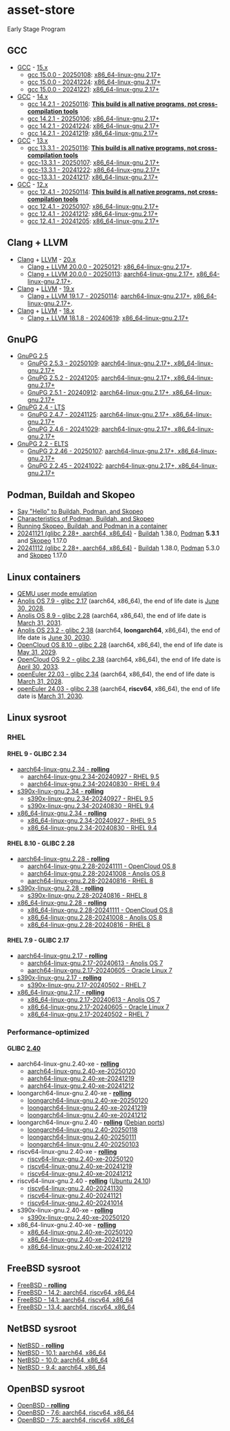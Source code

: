 # asset-store
Early Stage Program

## GCC
- [GCC](https://gcc.gnu.org/gcc-15/changes.html) - [15.x](https://github.com/gcc-mirror/gcc/commits/master)
    - [gcc 15.0.0 - 20250108](): [x86_64-linux-gnu.2.17+](https://github.com/songdongsheng/asset-store/releases/tag/gcc-15.0.0-20250108)
    - [gcc 15.0.0 - 20241224](): [x86_64-linux-gnu.2.17+](https://github.com/songdongsheng/asset-store/releases/tag/gcc-15.0.0-20241224)
    - [gcc 15.0.0 - 20241221](): [x86_64-linux-gnu.2.17+](https://github.com/songdongsheng/asset-store/releases/tag/gcc-15.0.0-20241221)
- [GCC](https://gcc.gnu.org/gcc-14/changes.html) - [14.x](https://github.com/gcc-mirror/gcc/commits/releases/gcc-14)
    - [gcc 14.2.1 - 20250116](https://gcc.gnu.org/git/?p=gcc.git;a=commit;h=7df6af205f5c9853c4d70b5b8172b0483179c891): [**This build is all native programs, not cross-compilation tools**](https://github.com/songdongsheng/asset-store/releases/tag/gcc-14.2.1-20250116)
    - [gcc 14.2.1 - 20250106](): [x86_64-linux-gnu.2.17+](https://github.com/songdongsheng/asset-store/releases/tag/gcc-14.2.1-20250106)
    - [gcc 14.2.1 - 20241224](): [x86_64-linux-gnu.2.17+](https://github.com/songdongsheng/asset-store/releases/tag/gcc-14.2.1-20241224)
    - [gcc 14.2.1 - 20241219](): [x86_64-linux-gnu.2.17+](https://github.com/songdongsheng/asset-store/releases/tag/gcc-14.2.1-20241219)
- [GCC](https://gcc.gnu.org/gcc-13/changes.html) - [13.x](https://github.com/gcc-mirror/gcc/commits/releases/gcc-13)
    - [gcc 13.3.1 - 20250116](https://gcc.gnu.org/git/?p=gcc.git;a=commit;h=35069d462540f1175665fc90076142504a35f423): [**This build is all native programs, not cross-compilation tools**](https://github.com/songdongsheng/asset-store/releases/tag/gcc-13.3.1-20250116)
    - [gcc-13.3.1 - 20250107](): [x86_64-linux-gnu.2.17+](https://github.com/songdongsheng/asset-store/releases/tag/gcc-13.3.1-20250107)
    - [gcc-13.3.1 - 20241222](): [x86_64-linux-gnu.2.17+](https://github.com/songdongsheng/asset-store/releases/tag/gcc-13.3.1-20241222)
    - [gcc-13.3.1 - 20241217](): [x86_64-linux-gnu.2.17+](https://github.com/songdongsheng/asset-store/releases/tag/gcc-13.3.1-20241217)
- [GCC](https://gcc.gnu.org/gcc-12/changes.html) - [12.x](https://github.com/gcc-mirror/gcc/commits/releases/gcc-12)
    - [gcc 12.4.1 - 20250114](https://gcc.gnu.org/git/?p=gcc.git;a=commit;h=3911b6366ee49dffe2f16578093b49664b3a2d72): [**This build is all native programs, not cross-compilation tools**](https://github.com/songdongsheng/asset-store/releases/tag/gcc-12.4.1-20250114)
    - [gcc 12.4.1 - 20250107](): [x86_64-linux-gnu.2.17+](https://github.com/songdongsheng/asset-store/releases/tag/gcc-12.4.1-20250107)
    - [gcc 12.4.1 - 20241212](): [x86_64-linux-gnu.2.17+](https://github.com/songdongsheng/asset-store/releases/tag/gcc-12.4.1-20241212)
    - [gcc 12.4.1 - 20241205](): [x86_64-linux-gnu.2.17+](https://github.com/songdongsheng/asset-store/releases/tag/gcc-12.4.1-20241205)

## Clang + LLVM
- [Clang](https://clang.llvm.org/docs/ReleaseNotes.html) + [LLVM](https://llvm.org/docs/ReleaseNotes.html) - [20.x](https://github.com/llvm/llvm-project/commits/main/)
    - [Clang + LLVM 20.0.0 - 20250121](https://github.com/llvm/llvm-project/commit/5deb4ef9ab1144542d748f71235b029bed06dd26): [x86_64-linux-gnu.2.17+](https://github.com/songdongsheng/asset-store/releases/tag/clang+llvm-20.0.0-20250121-x86_64).
    - [Clang + LLVM 20.0.0 - 20250113](https://github.com/llvm/llvm-project/commit/b5987157e86b3ef87b8ed95f737e0a016974c793): [aarch64-linux-gnu.2.17+](https://github.com/songdongsheng/asset-store/releases/tag/clang+llvm-20.0.0-20250113-aarch64), [x86_64-linux-gnu.2.17+](https://github.com/songdongsheng/asset-store/releases/tag/clang+llvm-20.0.0-20250113-x86_64).
- [Clang](https://releases.llvm.org/19.1.0/tools/clang/docs/ReleaseNotes.html) + [LLVM](https://releases.llvm.org/19.1.0/docs/ReleaseNotes.html) - [19.x](https://github.com/llvm/llvm-project/commits/release/19.x)
    - [Clang + LLVM 19.1.7 - 20250114](https://github.com/llvm/llvm-project/releases/tag/llvmorg-19.1.7): [aarch64-linux-gnu.2.17+](https://github.com/songdongsheng/asset-store/releases/tag/clang+llvm-19.1.7-aarch64), [x86_64-linux-gnu.2.17+](https://github.com/songdongsheng/asset-store/releases/tag/clang+llvm-19.1.7-x86_64).
- [Clang](https://releases.llvm.org/18.1.8/docs/ReleaseNotes.html) + [LLVM](https://releases.llvm.org/18.1.8/tools/clang/docs/ReleaseNotes.html) - [18.x](https://github.com/llvm/llvm-project/commits/release/18.x)
    - [Clang + LLVM 18.1.8 - 20240619](https://github.com/llvm/llvm-project/releases/tag/llvmorg-18.1.8): [x86_64-linux-gnu.2.17+](https://github.com/songdongsheng/asset-store/releases/tag/clang+llvm-18.1.8)

## GnuPG
- [GnuPG 2.5](https://github.com/gpg/gnupg/blob/master/NEWS)
    - [GnuPG 2.5.3 - 20250109](https://gnupg.org/ftp/gcrypt/gnupg/gnupg-2.5.3.tar.bz2): [aarch64-linux-gnu.2.17+, x86_64-linux-gnu.2.17+](https://github.com/songdongsheng/asset-store/releases/tag/GnuPG-2.5.3)
    - [GnuPG 2.5.2 - 20241205](https://gnupg.org/ftp/gcrypt/gnupg/gnupg-2.5.2.tar.bz2): [aarch64-linux-gnu.2.17+, x86_64-linux-gnu.2.17+](https://github.com/songdongsheng/asset-store/releases/tag/GnuPG-2.5.2)
    - [GnuPG 2.5.1 - 20240912](https://gnupg.org/ftp/gcrypt/gnupg/gnupg-2.5.1.tar.bz2): [aarch64-linux-gnu.2.17+, x86_64-linux-gnu.2.17+](https://github.com/songdongsheng/asset-store/releases/tag/GnuPG-2.5.1)
- [GnuPG 2.4 - LTS](https://github.com/gpg/gnupg/blob/STABLE-BRANCH-2-4/NEWS)
    - [GnuPG 2.4.7 - 20241125](https://gnupg.org/ftp/gcrypt/gnupg/gnupg-2.4.7.tar.bz2): [aarch64-linux-gnu.2.17+, x86_64-linux-gnu.2.17+](https://github.com/songdongsheng/asset-store/releases/tag/GnuPG-2.4.7)
    - [GnuPG 2.4.6 - 20241029](https://gnupg.org/ftp/gcrypt/gnupg/gnupg-2.4.6.tar.bz2): [aarch64-linux-gnu.2.17+, x86_64-linux-gnu.2.17+](https://github.com/songdongsheng/asset-store/releases/tag/GnuPG-2.4.6)
- [GnuPG 2.2 - ELTS](https://github.com/gpg/gnupg/blob/STABLE-BRANCH-2-2/NEWS)
    - [GnuPG 2.2.46 - 20250107](https://github.com/songdongsheng/asset-store/releases/download/GnuPG-2.2.46/gnupg-2.2.46.tar.xz): [aarch64-linux-gnu.2.17+, x86_64-linux-gnu.2.17+](https://github.com/songdongsheng/asset-store/releases/tag/GnuPG-2.2.46)
    - [GnuPG 2.2.45 - 20241022](https://gnupg.org/ftp/gcrypt/gnupg/gnupg-2.2.45.tar.bz2): [aarch64-linux-gnu.2.17+, x86_64-linux-gnu.2.17+](https://github.com/songdongsheng/asset-store/releases/tag/GnuPG-2.2.45)

## Podman, Buildah and Skopeo
- [Say "Hello" to Buildah, Podman, and Skopeo](https://www.redhat.com/en/blog/say-hello-buildah-podman-and-skopeo)
- [Characteristics of Podman, Buildah, and Skopeo](https://docs.redhat.com/en/documentation/red_hat_enterprise_linux/9/html/building_running_and_managing_containers/assembly_starting-with-containers_building-running-and-managing-containers)
- [Running Skopeo, Buildah, and Podman in a container](https://docs.redhat.com/en/documentation/red_hat_enterprise_linux/9/html/building_running_and_managing_containers/assembly_running-skopeo-buildah-and-podman-in-a-container)
- [20241121 (glibc 2.28+, aarch64, x86_64)](https://github.com/songdongsheng/asset-store/releases/tag/buildah-podman-skopeo-20241121) - [Buildah](https://github.com/containers/buildah/releases) 1.38.0, [Podman](https://github.com/containers/podman/releases) **5.3.1** and [Skopeo](https://github.com/containers/skopeo/releases) 1.17.0
- [20241112 (glibc 2.28+, aarch64, x86_64)](https://github.com/songdongsheng/asset-store/releases/tag/buildah-podman-skopeo-20241112) - [Buildah](https://github.com/containers/buildah/releases) 1.38.0, [Podman](https://github.com/containers/podman/releases) 5.3.0 and [Skopeo](https://github.com/containers/skopeo/releases) 1.17.0

## Linux containers
- [QEMU user mode emulation](https://hub.docker.com/r/songdongsheng/qemu-user-static/tags)
- [Anolis OS 7.9 - glibc 2.17](https://hub.docker.com/r/songdongsheng/anolisos/tags?name=7.9) (aarch64, x86_64), the end of life date is [June 30, 2028](https://gitee.com/anolis/rnotes/blob/master/anolis/policy/life-cycle.md).
- [Anolis OS 8.9 - glibc 2.28](https://hub.docker.com/r/songdongsheng/anolisos/tags?name=8.9) (aarch64, x86_64), the end of life date is [March 31, 2031](https://gitee.com/anolis/rnotes/blob/master/anolis/policy/life-cycle.md).
- [Anolis OS 23.2 - glibc 2.38](https://hub.docker.com/r/songdongsheng/anolisos/tags?name=23.2) (aarch64, **loongarch64**, x86_64), the end of life date is [June 30, 2030](https://gitee.com/anolis/rnotes/blob/master/anolis/policy/life-cycle.md).
- [OpenCloud OS 8.10 - glibc 2.28](https://hub.docker.com/r/songdongsheng/opencloudos/tags?name=8.10) (aarch64, x86_64), the end of life date is [May 31, 2029]( https://docs.opencloudos.org/en/release/oc_intro/).
- [OpenCloud OS 9.2 - glibc 2.38](https://hub.docker.com/r/songdongsheng/opencloudos/tags?name=9.2) (aarch64, x86_64), the end of life date is [April 30, 2033]( https://docs.opencloudos.org/en/release/oc_intro/).
- [openEuler 22.03 - glibc 2.34](https://hub.docker.com/r/songdongsheng/openeuler/tags?name=22.03) (aarch64, x86_64), the end of life date is [March 31, 2028](https://www.openeuler.org/en/other/lifecycle/).
- [openEuler 24.03 - glibc 2.38](https://hub.docker.com/r/songdongsheng/openeuler/tags?name=24.03) (aarch64, **riscv64**, x86_64), the end of life date is [March 31, 2030](https://www.openeuler.org/en/other/lifecycle/).

## Linux sysroot

### RHEL

#### RHEL 9 - GLIBC 2.34
- [aarch64-linux-gnu.2.34 - **rolling**](https://github.com/songdongsheng/asset-store/releases/tag/aarch64-linux-gnu.2.34)
    - [aarch64-linux-gnu.2.34-20240927 - RHEL 9.5](https://github.com/songdongsheng/asset-store/releases/tag/aarch64-linux-gnu.2.34-20240927)
    - [aarch64-linux-gnu.2.34-20240830 - RHEL 9.4](https://github.com/songdongsheng/asset-store/releases/tag/aarch64-linux-gnu.2.34-20240830)
- [s390x-linux-gnu.2.34 - **rolling**](https://github.com/songdongsheng/asset-store/releases/tag/s390x-linux-gnu.2.34)
    - [s390x-linux-gnu.2.34-20240927 - RHEL 9.5](https://github.com/songdongsheng/asset-store/releases/tag/s390x-linux-gnu.2.34-20240927)
    - [s390x-linux-gnu.2.34-20240830 - RHEL 9.4](https://github.com/songdongsheng/asset-store/releases/tag/s390x-linux-gnu.2.34-20240830)
- [x86_64-linux-gnu.2.34 - **rolling**](https://github.com/songdongsheng/asset-store/releases/tag/x86_64-linux-gnu.2.34)
    - [x86_64-linux-gnu.2.34-20240927 - RHEL 9.5](https://github.com/songdongsheng/asset-store/releases/tag/x86_64-linux-gnu.2.34-20240927)
    - [x86_64-linux-gnu.2.34-20240830 - RHEL 9.4](https://github.com/songdongsheng/asset-store/releases/tag/x86_64-linux-gnu.2.34-20240830)

#### RHEL 8.10 - GLIBC 2.28
- [aarch64-linux-gnu.2.28 - **rolling**](https://github.com/songdongsheng/asset-store/releases/tag/aarch64-linux-gnu.2.28)
    - [aarch64-linux-gnu.2.28-20241111 - OpenCloud OS 8](https://github.com/songdongsheng/asset-store/releases/tag/aarch64-linux-gnu.2.28-20241111)
    - [aarch64-linux-gnu.2.28-20241008 - Anolis OS 8](https://github.com/songdongsheng/asset-store/releases/tag/aarch64-linux-gnu.2.28-20241008)
    - [aarch64-linux-gnu.2.28-20240816 - RHEL 8](https://github.com/songdongsheng/asset-store/releases/tag/aarch64-linux-gnu.2.28-20240816)
- [s390x-linux-gnu.2.28 - **rolling**](https://github.com/songdongsheng/asset-store/releases/tag/s390x-linux-gnu.2.28)
    - [s390x-linux-gnu.2.28-20240816 - RHEL 8](https://github.com/songdongsheng/asset-store/releases/tag/s390x-linux-gnu.2.28-20240816)
- [x86_64-linux-gnu.2.28 - **rolling**](https://github.com/songdongsheng/asset-store/releases/tag/x86_64-linux-gnu.2.28)
    - [x86_64-linux-gnu.2.28-20241111 - OpenCloud OS 8](https://github.com/songdongsheng/asset-store/releases/tag/x86_64-linux-gnu.2.28-20241111)
    - [x86_64-linux-gnu.2.28-20241008 - Anolis OS 8](https://github.com/songdongsheng/asset-store/releases/tag/x86_64-linux-gnu.2.28-20241008)
    - [x86_64-linux-gnu.2.28-20240816 - RHEL 8](https://github.com/songdongsheng/asset-store/releases/tag/x86_64-linux-gnu.2.28-20240816)

#### RHEL 7.9 - GLIBC 2.17
- [aarch64-linux-gnu.2.17 - **rolling**](https://github.com/songdongsheng/asset-store/releases/tag/aarch64-linux-gnu.2.17)
    - [aarch64-linux-gnu.2.17-20240613 - Anolis OS 7](https://github.com/songdongsheng/asset-store/releases/tag/aarch64-linux-gnu.2.17-20240613)
    - [aarch64-linux-gnu.2.17-20240605 - Oracle Linux 7](https://github.com/songdongsheng/asset-store/releases/tag/aarch64-linux-gnu.2.17-20240605)
- [s390x-linux-gnu.2.17 - **rolling**](https://github.com/songdongsheng/asset-store/releases/tag/s390x-linux-gnu.2.17)
    - [s390x-linux-gnu.2.17-20240502 - RHEL 7](https://github.com/songdongsheng/asset-store/releases/tag/s390x-linux-gnu.2.17-20240502)
- [x86_64-linux-gnu.2.17 - **rolling**](https://github.com/songdongsheng/asset-store/releases/tag/x86_64-linux-gnu.2.17)
    - [x86_64-linux-gnu.2.17-20240613 - Anolis OS 7](https://github.com/songdongsheng/asset-store/releases/tag/x86_64-linux-gnu.2.17-20240613)
    - [x86_64-linux-gnu.2.17-20240605 - Oracle Linux 7](https://github.com/songdongsheng/asset-store/releases/tag/x86_64-linux-gnu.2.17-20240605)
    - [x86_64-linux-gnu.2.17-20240502 - RHEL 7](https://github.com/songdongsheng/asset-store/releases/tag/x86_64-linux-gnu.2.17-20240502)

### Performance-optimized
#### GLIBC [2.40](https://github.com/bminor/glibc/commits/release/2.40/master)
- aarch64-linux-gnu.2.40-xe - [**rolling**](https://github.com/songdongsheng/asset-store/releases/tag/aarch64-linux-gnu.2.40-xe)
    - [aarch64-linux-gnu.2.40-xe-20250120](https://github.com/songdongsheng/asset-store/releases/tag/aarch64-linux-gnu.2.40-xe-20250120)
    - [aarch64-linux-gnu.2.40-xe-20241219](https://github.com/songdongsheng/asset-store/releases/tag/aarch64-linux-gnu.2.40-xe-20241219)
    - [aarch64-linux-gnu.2.40-xe-20241212](https://github.com/songdongsheng/asset-store/releases/tag/aarch64-linux-gnu.2.40-xe-20241212)
- loongarch64-linux-gnu.2.40-xe - [**rolling**](https://github.com/songdongsheng/asset-store/releases/tag/loongarch64-linux-gnu.2.40-xe)
    - [loongarch64-linux-gnu.2.40-xe-20250120](https://github.com/songdongsheng/asset-store/releases/tag/loongarch64-linux-gnu.2.40-xe-20250120)
    - [loongarch64-linux-gnu.2.40-xe-20241219](https://github.com/songdongsheng/asset-store/releases/tag/loongarch64-linux-gnu.2.40-xe-20241219)
    - [loongarch64-linux-gnu.2.40-xe-20241212](https://github.com/songdongsheng/asset-store/releases/tag/loongarch64-linux-gnu.2.40-xe-20241212)
- loongarch64-linux-gnu.2.40 - [**rolling**](https://github.com/songdongsheng/asset-store/releases/tag/loongarch64-linux-gnu.2.40) ([Debian ports](https://snapshot.debian.org/archive/debian-ports/))
    - [loongarch64-linux-gnu.2.40-20250118](https://github.com/songdongsheng/asset-store/releases/tag/loongarch64-linux-gnu.2.40-20250118)
    - [loongarch64-linux-gnu.2.40-20250111](https://github.com/songdongsheng/asset-store/releases/tag/loongarch64-linux-gnu.2.40-20250111)
    - [loongarch64-linux-gnu.2.40-20250103](https://github.com/songdongsheng/asset-store/releases/tag/loongarch64-linux-gnu.2.40-20250103)
- riscv64-linux-gnu.2.40-xe - [**rolling**](https://github.com/songdongsheng/asset-store/releases/tag/riscv64-linux-gnu.2.40-xe)
    - [riscv64-linux-gnu.2.40-xe-20250120](https://github.com/songdongsheng/asset-store/releases/tag/riscv64-linux-gnu.2.40-xe-20250120)
    - [riscv64-linux-gnu.2.40-xe-20241219](https://github.com/songdongsheng/asset-store/releases/tag/riscv64-linux-gnu.2.40-xe-20241219)
    - [riscv64-linux-gnu.2.40-xe-20241212](https://github.com/songdongsheng/asset-store/releases/tag/riscv64-linux-gnu.2.40-xe-20241212)
- riscv64-linux-gnu.2.40 - [**rolling**](https://github.com/songdongsheng/asset-store/releases/tag/riscv64-linux-gnu.2.40) ([Ubuntu 24.10](https://launchpad.net/ubuntu/+source/glibc))
    - [riscv64-linux-gnu.2.40-20241130](https://github.com/songdongsheng/asset-store/releases/tag/riscv64-linux-gnu.2.40-20241130)
    - [riscv64-linux-gnu.2.40-20241121](https://github.com/songdongsheng/asset-store/releases/tag/riscv64-linux-gnu.2.40-20241121)
    - [riscv64-linux-gnu.2.40-20241014](https://github.com/songdongsheng/asset-store/releases/tag/riscv64-linux-gnu.2.40-20241014)
- s390x-linux-gnu.2.40-xe - [**rolling**](https://github.com/songdongsheng/asset-store/releases/tag/s390x-linux-gnu.2.40-xe)
    - [s390x-linux-gnu.2.40-xe-20250120](https://github.com/songdongsheng/asset-store/releases/tag/s390x-linux-gnu.2.40-xe-20250120)
- x86_64-linux-gnu.2.40-xe - [**rolling**](https://github.com/songdongsheng/asset-store/releases/tag/x86_64-linux-gnu.2.40-xe)
    - [x86_64-linux-gnu.2.40-xe-20250120](https://github.com/songdongsheng/asset-store/releases/tag/x86_64-linux-gnu.2.40-xe-20250120)
    - [x86_64-linux-gnu.2.40-xe-20241219](https://github.com/songdongsheng/asset-store/releases/tag/x86_64-linux-gnu.2.40-xe-20241219)
    - [x86_64-linux-gnu.2.40-xe-20241212](https://github.com/songdongsheng/asset-store/releases/tag/x86_64-linux-gnu.2.40-xe-20241212)

## FreeBSD sysroot
- [FreeBSD - **rolling**](https://github.com/songdongsheng/asset-store/releases/tag/freebsd-sysroot)
- [FreeBSD - 14.2: aarch64, riscv64, x86_64](https://github.com/songdongsheng/asset-store/releases/tag/freebsd-sysroot-14.2)
- [FreeBSD - 14.1: aarch64, riscv64, x86_64](https://github.com/songdongsheng/asset-store/releases/tag/freebsd-sysroot-14.1)
- [FreeBSD - 13.4: aarch64, riscv64, x86_64](https://github.com/songdongsheng/asset-store/releases/tag/freebsd-sysroot-13.4)

## NetBSD sysroot
- [NetBSD - **rolling**](https://github.com/songdongsheng/asset-store/releases/tag/netbsd-sysroot)
- [NetBSD - 10.1: aarch64, x86_64](https://github.com/songdongsheng/asset-store/releases/tag/netbsd-sysroot-10.1)
- [NetBSD - 10.0: aarch64, x86_64](https://github.com/songdongsheng/asset-store/releases/tag/netbsd-sysroot-10.0)
- [NetBSD -  9.4: aarch64, x86_64](https://github.com/songdongsheng/asset-store/releases/tag/netbsd-sysroot-9.4)

## OpenBSD sysroot
- [OpenBSD - **rolling**](https://github.com/songdongsheng/asset-store/releases/tag/openbsd-sysroot)
- [OpenBSD - 7.6: aarch64, riscv64, x86_64](https://github.com/songdongsheng/asset-store/releases/tag/openbsd-sysroot-7.6)
- [OpenBSD - 7.5: aarch64, riscv64, x86_64](https://github.com/songdongsheng/asset-store/releases/tag/openbsd-sysroot-7.5)
